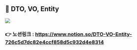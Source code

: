 ## 👻 DTO, VO, Entity

<img src="https://s3.us-west-2.amazonaws.com/secure.notion-static.com/a0630966-55ab-4854-b1d1-c09f8ada3a5e/Untitled.png?X-Amz-Algorithm=AWS4-HMAC-SHA256&X-Amz-Content-Sha256=UNSIGNED-PAYLOAD&X-Amz-Credential=AKIAT73L2G45EIPT3X45%2F20220125%2Fus-west-2%2Fs3%2Faws4_request&X-Amz-Date=20220125T014539Z&X-Amz-Expires=86400&X-Amz-Signature=47b0ce1578a0c8ef04b38991151e912d83f4a56db0cf335c12890973d90c51ed&X-Amz-SignedHeaders=host&response-content-disposition=filename%20%3D%22Untitled.png%22&x-id=GetObject">

### 👉 노션링크 : https://www.notion.so/DTO-VO-Entity-726c5d7dc82e4ccf858d5c932d4e8314
